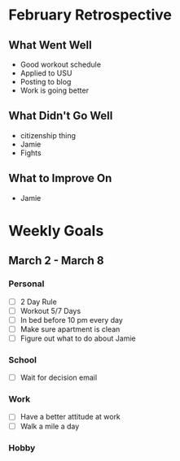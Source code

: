 # February Retrospective
## What Went Well
* Good workout schedule
* Applied to USU
* Posting to blog 
* Work is going better

## What Didn't Go Well
* citizenship thing
* Jamie
* Fights

## What to Improve On
* Jamie

# Weekly Goals
## March 2 - March 8
### Personal
- [ ] 2 Day Rule
- [ ] Workout 5/7 Days
- [ ] In bed before 10 pm every day
- [ ] Make sure apartment is clean
- [ ] Figure out what to do about Jamie

### School
- [ ] Wait for decision email

### Work 
- [ ] Have a better attitude at work
- [ ] Walk a mile a day

### Hobby
